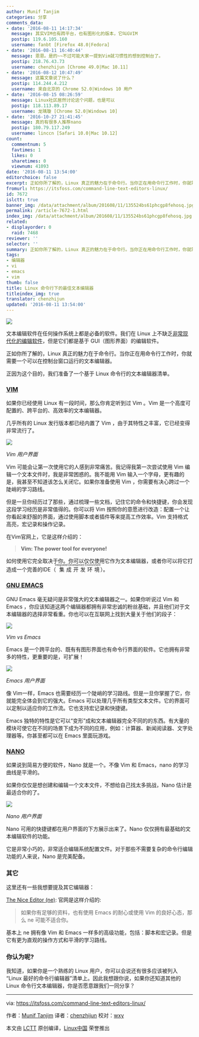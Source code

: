 ```yaml
---
author: Munif Tanjim
categories: 分享
comments_data:
- date: '2016-08-11 14:17:34'
  message: 其实VIM也有跨平台，也有图形化的版本，它叫GVIM
  postip: 119.6.105.160
  username: fanbt [Firefox 48.0|Fedora]
- date: '2016-08-11 16:40:44'
  message: 恩恩。是的~~不过可能大家一提到Vim就习惯性的想到控制台了。
  postip: 218.76.43.73
  username: chenzhijun [Chrome 49.0|Mac 10.11]
- date: '2016-08-12 10:47:49'
  message: 这篇文章说了什么？
  postip: 114.244.4.212
  username: 来自北京的 Chrome 52.0|Windows 10 用户
- date: '2016-08-15 08:26:59'
  message: Linux社区居然讨论这个问题，也是可以
  postip: 118.113.89.17
  username: 龙瑀璇 [Chrome 52.0|Windows 10]
- date: '2016-10-27 21:41:45'
  message: 真的有很多人推荐nano
  postip: 180.79.117.249
  username: linccn [Safari 10.0|Mac 10.12]
count:
  commentnum: 5
  favtimes: 1
  likes: 0
  sharetimes: 0
  viewnum: 41093
date: '2016-08-11 13:54:00'
editorchoice: false
excerpt: 正如你所了解的，Linux 真正的魅力在于命令行。当你正在用命令行工作时，你就需要一个可以在控制台窗口运行的文本编辑器。
fromurl: https://itsfoss.com/command-line-text-editors-linux/
id: 7672
islctt: true
banner_img: /data/attachment/album/201608/11/135524bs61phcgp8fehosq.jpg
permalink: /article-7672-1.html
index_img: /data/attachment/album/201608/11/135524bs61phcgp8fehosq.jpg.thumb.jpg
related:
- displayorder: 0
  raid: 7468
reviewer: ''
selector: ''
summary: 正如你所了解的，Linux 真正的魅力在于命令行。当你正在用命令行工作时，你就需要一个可以在控制台窗口运行的文本编辑器。
tags:
- 编辑器
- vi
- emacs
- vim
thumb: false
title: Linux 命令行下的最佳文本编辑器
titleindex_img: true
translator: chenzhijun
updated: '2016-08-11 13:54:00'
---
```


![](/data/attachment/album/201608/11/135524bs61phcgp8fehosq.jpg)


文本编辑软件在任何操作系统上都是必备的软件。我们在 Linux 上不缺乏[非常现代化的编辑软件](/article-7468-1.html)，但是它们都是基于 GUI（图形界面）的编辑软件。


正如你所了解的，Linux 真正的魅力在于命令行。当你正在用命令行工作时，你就需要一个可以在控制台窗口运行的文本编辑器。


正因为这个目的，我们准备了一个基于 Linux 命令行的文本编辑器清单。


### [VIM](http://www.vim.org/)


如果你已经使用 Linux 有一段时间，那么你肯定听到过 Vim 。Vim 是一个高度可配置的、跨平台的、高效率的文本编辑器。


几乎所有的 Linux 发行版本都已经内置了 Vim ，由于其特性之丰富，它已经变得非常流行了。


![](/data/attachment/album/201608/11/135548awwl55njz6ljd89j.png)


*Vim 用户界面*


Vim 可能会让第一次使用它的人感到非常痛苦。我记得我第一次尝试使用 Vim 编辑一个文本文件时，我是非常困惑的。我不能用 Vim 输入一个字母，更有趣的是，我甚至不知道该怎么关闭它。如果你准备使用 Vim ，你需要有决心跨过一个陡峭的学习路线。


但是一旦你经历过了那些，通过梳理一些文档，记住它的命令和快捷键，你会发现这段学习经历是非常值得的。你可以将 Vim 按照你的意愿进行改造：配置一个让你看起来舒服的界面，通过使用脚本或者插件等来提高工作效率。Vim 支持格式高亮，宏记录和操作记录。


在Vim官网上，它是这样介绍的：



> 
> **Vim: The power tool for everyone!**
> 
> 
> 


如何使用它完全取决于你。你可以仅仅使用它作为文本编辑器，或者你可以将它打造成一个完善的IDE（<ruby> 集成开发环境 <rp>  （ </rp> <rt>  Integrated Development Environment </rt> <rp>  ） </rp></ruby>）。


### [GNU EMACS](https://www.gnu.org/software/emacs/)


GNU Emacs 毫无疑问是非常强大的文本编辑器之一。如果你听说过 Vim 和 Emacs ，你应该知道这两个编辑器都拥有非常忠诚的粉丝基础，并且他们对于文本编辑器的选择非常看重。你也可以在互联网上找到大量关于他们的段子：


![](/data/attachment/album/201608/11/135605pg8dqk88w5dk3qiz.png)


*Vim vs Emacs*


Emacs 是一个跨平台的、既有有图形界面也有命令行界面的软件。它也拥有非常多的特性，更重要的是，可扩展！


![](/data/attachment/album/201608/11/135638nod47qdhnpn8ku6d.png)


*Emacs 用户界面*


像 Vim一样，Emacs 也需要经历一个陡峭的学习路线。但是一旦你掌握了它，你就能完全体会到它的强大。Emacs 可以处理几乎所有类型文本文件。它的界面可以定制以适应你的工作流。它也支持宏记录和快捷键。


Emacs 独特的特性是它可以“变形”成和文本编辑器完全不同的的东西。有大量的模块可使它在不同的场景下成为不同的应用，例如：计算器、新闻阅读器、文字处理器等。你甚至都可以在 Emacs 里面玩游戏。


### [NANO](http://www.nano-editor.org/)


如果说到简易方便的软件，Nano 就是一个。不像 Vim 和 Emacs，nano 的学习曲线是平滑的。


如果你仅仅是想创建和编辑一个文本文件，不想给自己找太多挑战，Nano 估计是最适合你的了。


![](/data/attachment/album/201608/11/135649qfcapakrp3esqnek.png)


*Nano 用户界面*


Nano 可用的快捷键都在用户界面的下方展示出来了。Nano 仅仅拥有最基础的文本编辑软件的功能。


它是非常小巧的，非常适合编辑系统配置文件。对于那些不需要复杂的命令行编辑功能的人来说，Nano 是完美配备。


### 其它


这里还有一些我想要提及其它编辑器：


[The Nice Editor (ne)](http://ne.di.unimi.it/): 官网是这样介绍的:



> 
> 如果你有足够的资料，也有使用 Emacs 的耐心或使用 Vim 的良好心态，那么 ne 可能不适合你。
> 
> 
> 


基本上 ne 拥有像 Vim 和 Emacs 一样多的高级功能，包括：脚本和宏记录。但是它有更为直观的操作方式和平滑的学习路线。


### 你认为呢?


我知道，如果你是一个熟练的 Linux 用户，你可以会说还有很多应该被列入 “Linux 最好的命令行编辑器”清单上。因此我想跟你说，如果你还知道其他的 Linux 命令行文本编辑器，你是否愿意跟我们一同分享？




---


via: <https://itsfoss.com/command-line-text-editors-linux/>


作者：[Munif Tanjim](https://itsfoss.com/author/munif/) 译者：[chenzhijun](https://github.com/chenzhijun) 校对：[wxy](https://github.com/wxy)


本文由 [LCTT](https://github.com/LCTT/TranslateProject) 原创编译，[Linux中国](https://linux.cn/) 荣誉推出